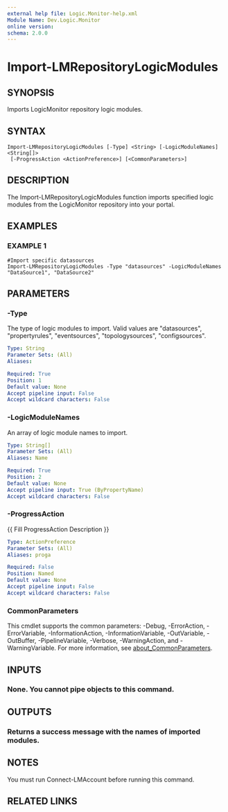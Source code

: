```yaml
---
external help file: Logic.Monitor-help.xml
Module Name: Dev.Logic.Monitor
online version:
schema: 2.0.0
---
```


# Import-LMRepositoryLogicModules

## SYNOPSIS
Imports LogicMonitor repository logic modules.

## SYNTAX

```
Import-LMRepositoryLogicModules [-Type] <String> [-LogicModuleNames] <String[]>
 [-ProgressAction <ActionPreference>] [<CommonParameters>]
```

## DESCRIPTION
The Import-LMRepositoryLogicModules function imports specified logic modules from the LogicMonitor repository into your portal.

## EXAMPLES

### EXAMPLE 1
```
#Import specific datasources
Import-LMRepositoryLogicModules -Type "datasources" -LogicModuleNames "DataSource1", "DataSource2"
```

## PARAMETERS

### -Type
The type of logic modules to import.
Valid values are "datasources", "propertyrules", "eventsources", "topologysources", "configsources".

```yaml
Type: String
Parameter Sets: (All)
Aliases:

Required: True
Position: 1
Default value: None
Accept pipeline input: False
Accept wildcard characters: False
```

### -LogicModuleNames
An array of logic module names to import.

```yaml
Type: String[]
Parameter Sets: (All)
Aliases: Name

Required: True
Position: 2
Default value: None
Accept pipeline input: True (ByPropertyName)
Accept wildcard characters: False
```

### -ProgressAction
{{ Fill ProgressAction Description }}

```yaml
Type: ActionPreference
Parameter Sets: (All)
Aliases: proga

Required: False
Position: Named
Default value: None
Accept pipeline input: False
Accept wildcard characters: False
```

### CommonParameters
This cmdlet supports the common parameters: -Debug, -ErrorAction, -ErrorVariable, -InformationAction, -InformationVariable, -OutVariable, -OutBuffer, -PipelineVariable, -Verbose, -WarningAction, and -WarningVariable. For more information, see [about_CommonParameters](http://go.microsoft.com/fwlink/?LinkID=113216).

## INPUTS

### None. You cannot pipe objects to this command.
## OUTPUTS

### Returns a success message with the names of imported modules.
## NOTES
You must run Connect-LMAccount before running this command.

## RELATED LINKS
